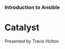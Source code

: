 ### Introduction to Ansible

# Catalyst <!-- .element class="catalyst-logo" -->

Presented by Travis Holton
